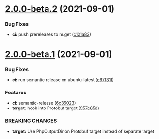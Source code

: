 # [2.0.0-beta.2](https://github.com/sitkoru/Sitko.Grpc.Tools.Php/compare/2.0.0-beta.1...2.0.0-beta.2) (2021-09-01)


### Bug Fixes

* **ci:** push prereleases to nuget ([c131a83](https://github.com/sitkoru/Sitko.Grpc.Tools.Php/commit/c131a83a17594888611e5b0b9a2d9633517cc0ac))

# [2.0.0-beta.1](https://github.com/sitkoru/Sitko.Grpc.Tools.Php/compare/1.37.1...2.0.0-beta.1) (2021-09-01)


### Bug Fixes

* **ci:** run semantic release on ubuntu-latest ([e67f311](https://github.com/sitkoru/Sitko.Grpc.Tools.Php/commit/e67f3110d07b9c435452e7dfb0743d8ad3cc7e3c))


### Features

* **ci:** semantic-release ([6c36023](https://github.com/sitkoru/Sitko.Grpc.Tools.Php/commit/6c36023c5b21f8170e0f69f8fb52e928253219d0))
* **target:** hook into Protobuf target ([957e85d](https://github.com/sitkoru/Sitko.Grpc.Tools.Php/commit/957e85d38581429c26118bd53baa83524e4e2407))


### BREAKING CHANGES

* **target:** Use PhpOutputDir on Protobuf target instead of separate target
